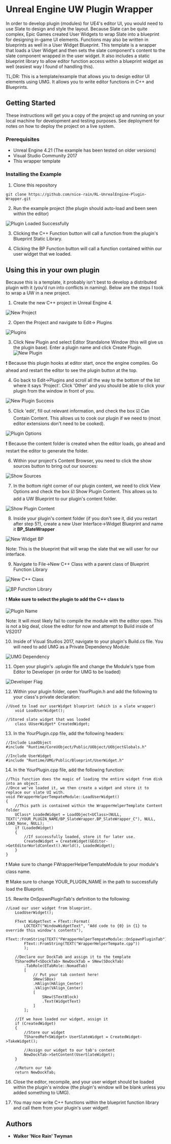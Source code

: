 # Unreal Engine UW Plugin Wrapper

In order to develop plugin (modules) for UE4's editor UI, you would need to use Slate to design and style the layout. Because Slate can be quite complex, Epic Games created User Widgets to wrap Slate into a blueprint for designing in-game UI elements. Functions may also be written in blueprints as well in a User Widget Blueprint. This template is a wrapper that loads a User Widget and then sets the slate component's content to the slate component wrapped in the user widget. It also includes a static blueprint library to allow editor function access within a blueprint widget as well (easiest way I found of handling this).

TL;DR: This is a template/example that allows you to design editor UI elements using UMG. It allows you to write editor functions in C++ and Blueprints.

## Getting Started

These instructions will get you a copy of the project up and running on your local machine for development and testing purposes. See deployment for notes on how to deploy the project on a live system.

### Prerequisites

* Unreal Engine 4.21 (The example has been tested on older versions)
* Visual Studio Community 2017
* This wrapper template

### Installing the Example

1. Clone this repository

```
git clone https://github.com/nice-rain/RL-UnrealEngine-Plugin-Wrapper.git
```

2. Run the example project (the plugin should auto-load and been seen within the editor)

![Plugin Loaded Successfully](https://NiceRa.in/rain/sharex/screenshots/UE4Editor_2019-01-06_20-37-35.png)

3. Clicking the C++ Function button will call a function from the plugin's Blueprint Static Library.

4. Clicking the BP Function button will call a function contained within our user widget that we loaded.

## Using this in your own plugin

Because this is a template, it probably isn't best to develop a distributed plugin with it (you'd run into conflicts in naming). Below are the steps I took to wrap a UW in a new project.

1. Create the new C++ project in Unreal Engine 4.

![New Project](https://NiceRa.in/rain/sharex/screenshots/UE4Editor_2019-01-06_20-35-52.png)

2. Open the Project and navigate to Edit-> Plugins

![Plugins](https://NiceRa.in/rain/sharex/screenshots/UE4Editor_2019-01-06_20-40-27.png)

3. Click New Plugin and select Editor Standalone Window (this will give us the plugin base). Enter a plugin name and click Create Plugin.
![New Plugin](https://NiceRa.in/rain/sharex/screenshots/UE4Editor_2019-01-06_20-42-28.png)

:exclamation: Because this plugin hooks at editor start, once the engine compiles. Go ahead and restart the editor to see the plugin button at the top.

4. Go back to Edit->Plugins and scroll all the way to the bottom of the list where it says 'Project'. Click 'Other' and you should be able to click your plugin from the window in front of you.

![New Plugin Success](https://NiceRa.in/rain/sharex/screenshots/UE4Editor_2019-01-06_20-48-46.png)

5. Click 'edit', fill out relevant information, and check the box :ballot_box_with_check: Can Contain Content. This allows us to cook our plugin if we need to (most editor extensions don't need to be cooked).

![Plugin Options](https://NiceRa.in/rain/sharex/screenshots/UE4Editor_2019-01-06_20-51-36.png)

:exclamation: Because the content folder is created when the editor loads, go ahead and restart the editor to generate the folder.

6. Within your project's Content Browser, you need to click the show sources button to bring out our sources:

![Show Sources](https://NiceRa.in/rain/sharex/screenshots/UE4Editor_2019-01-06_20-52-24.png)

7. In the bottom right corner of our plugin content, we need to click View Options and check the box :ballot_box_with_check: Show Plugin Content. This allows us to add a UW Blueprint to our plugin's content folder.

![Show Plugin Content](https://nicera.in/rain/sharex/screenshots/2019-01-06_20-53-30.png)

8. Inside your plugin's content folder (if you don't see it, did you restart after step 5?), create a new User Interface->Widget Blueprint and name it **BP_SlateWrapper**

![New Widget BP](https://NiceRa.in/rain/sharex/screenshots/UE4Editor_2019-01-06_20-58-30.png)

Note: This is the blueprint that will wrap the slate that we will user for our interface.

9. Navigate to File->New C++ Class with a parent class of Blueprint Function Library

![New C++ Class](https://NiceRa.in/rain/sharex/screenshots/2019-01-06_20-59-47.png)

![BP Function Library](https://NiceRa.in/rain/sharex/screenshots/UE4Editor_2019-01-06_21-00-22.png)

:exclamation: **Make sure to select the plugin to add the C++ class to**

![Plugin Name](https://NiceRa.in/rain/sharex/screenshots/2019-01-06_21-02-02.png)


Note: It will most likely fail to compile the module with the editor open. This is not a big deal, close the editor for now and attempt to Build inside of VS2017


10. Inside of Visual Studios 2017, navigate to your plugin's Build.cs file. You will need to add UMG as a Private Dependency Module:

![UMG Dependency](https://NiceRa.in/rain/sharex/screenshots/devenv_2019-01-06_21-04-19.png)

11. Open your plugin's .uplugin file and change the Module's type from Editor to Developer (in order for UMG to be loaded)

![Developer Flag](https://NiceRa.in/rain/sharex/screenshots/devenv_2019-01-06_21-06-24.png)

12. Within your plugin folder, open YourPlugin.h and add the following to your class's private declaration:

```
//Used to load our userWidget blueprint (which is a slate wrapper)
	void LoadUserWidget();
  
//Stored slate widget that was loaded
	class UUserWidget* CreatedWidget;
```

13. In the YourPlugin.cpp file, add the following headers:

```
//Include LoadObject
#include "Runtime/CoreUObject/Public/UObject/UObjectGlobals.h"

//Include UserWidget
#include "Runtime/UMG/Public/Blueprint/UserWidget.h"
```

14. In the YourPlugin.cpp file, add the following function:

```
//This function does the magic of loading the entire widget from disk into an object.
//Once we've loaded it, we then create a widget and store it to replace our slate UI with.
void FWrapperHelperTempateModule::LoadUserWidget()
{
	//This path is contained within the WrapperHelperTemplate Content folder
	UClass* LoadedWidget = LoadObject<UClass>(NULL, TEXT("/YOUR_PLUGIN_NAME/BP_SlateWrapper.BP_SlateWrapper_C"), NULL, LOAD_None, NULL);
	if (LoadedWidget)
	{
		//If successfully loaded, store it for later use.
		CreatedWidget = CreateWidget(GEditor->GetEditorWorldContext().World(), LoadedWidget);
	}
}
```

:exclamation: Make sure to change FWrapperHelperTempateModule to your module's class name.

:exclamation::exclamation: Make sure to change YOUR_PLUGIN_NAME in the path to successfully load the Blueprint.

15. Rewrite OnSpawnPluginTab's definition to the following:

```
//Load our user widget from blueprint.
	LoadUserWidget();

	FText WidgetText = FText::Format(
		LOCTEXT("WindowWidgetText", "Add code to {0} in {1} to override this window's contents"),
		FText::FromString(TEXT("FWrapperHelperTempateModule::OnSpawnPluginTab")),
		FText::FromString(TEXT("WrapperHelperTempate.cpp"))
		);

	//Declare our DockTab and assign it to the template
	TSharedRef<SDockTab> NewDockTab = SNew(SDockTab)
		.TabRole(ETabRole::NomadTab)
		[
			// Put your tab content here!
			SNew(SBox)
			.HAlign(HAlign_Center)
			.VAlign(VAlign_Center)
			[
				SNew(STextBlock)
				.Text(WidgetText)
			]
		];
	
	//If we have loaded our widget, assign it
	if (CreatedWidget)
	{
		//Store our widget
		TSharedRef<SWidget> UserSlateWidget = CreatedWidget->TakeWidget();

		//Assign our widget to our tab's content
		NewDockTab->SetContent(UserSlateWidget);
	}

	//Return our tab
	return NewDockTab;
```

16. Close the editor, recompile, and your user widget should be loaded within the plugin's window (the plugin's window will be blank unless you added something to UMG).


17. You may now write C++ functions within the blueprint function library and call them from your plugin's user widget!

## Authors

* **Walker 'Nice Rain' Twyman**

